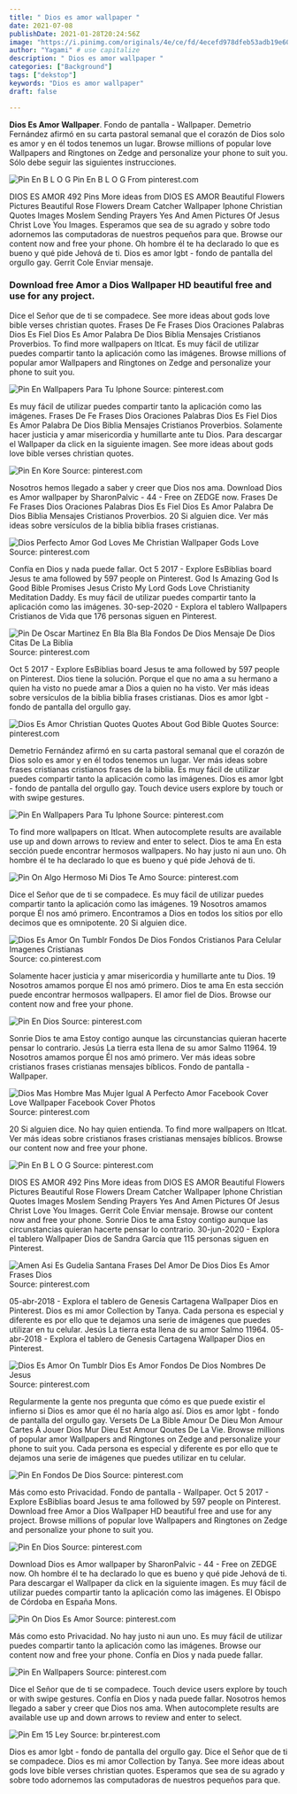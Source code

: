 ```yaml
---
title: " Dios es amor wallpaper "
date: 2021-07-08
publishDate: 2021-01-28T20:24:56Z
image: "https://i.pinimg.com/originals/4e/ce/fd/4ecefd978dfeb53adb19e60d0113ed9c.jpg"
author: "Yagami" # use capitalize
description: " Dios es amor wallpaper "
categories: ["Background"]
tags: ["dekstop"]
keywords: "Dios es amor wallpaper"
draft: false

---
```



**Dios Es Amor Wallpaper**. Fondo de pantalla - Wallpaper. Demetrio Fernández afirmó en su carta pastoral semanal que el corazón de Dios solo es amor y en él todos tenemos un lugar. Browse millions of popular love Wallpapers and Ringtones on Zedge and personalize your phone to suit you. Sólo debe seguir las siguientes instrucciones.

![Pin En B L O G](https://i.pinimg.com/originals/07/63/0f/07630ff882ae22acc141f7ae7ff623bd.png "Pin En B L O G")
Pin En B L O G From pinterest.com


DIOS ES AMOR 492 Pins More ideas from DIOS ES AMOR Beautiful Flowers Pictures Beautiful Rose Flowers Dream Catcher Wallpaper Iphone Christian Quotes Images Moslem Sending Prayers Yes And Amen Pictures Of Jesus Christ Love You Images. Esperamos que sea de su agrado y sobre todo adornemos las computadoras de nuestros pequeños para que. Browse our content now and free your phone. Oh hombre él te ha declarado lo que es bueno y qué pide Jehová de ti. Dios es amor lgbt - fondo de pantalla del orgullo gay. Gerrit Cole Enviar mensaje.

### Download free Amor a Dios Wallpaper HD beautiful free and use for any project.

Dice el Señor que de ti se compadece. See more ideas about gods love bible verses christian quotes. Frases De Fe Frases Dios Oraciones Palabras Dios Es Fiel Dios Es Amor Palabra De Dios Biblia Mensajes Cristianos Proverbios. To find more wallpapers on Itlcat. Es muy fácil de utilizar puedes compartir tanto la aplicación como las imágenes. Browse millions of popular amor Wallpapers and Ringtones on Zedge and personalize your phone to suit you.


![Pin En Wallpapers Para Tu Iphone](https://i.pinimg.com/originals/0f/f0/1b/0ff01b45bbecabd46318d65eaba83d58.jpg "Pin En Wallpapers Para Tu Iphone")
Source: pinterest.com

Es muy fácil de utilizar puedes compartir tanto la aplicación como las imágenes. Frases De Fe Frases Dios Oraciones Palabras Dios Es Fiel Dios Es Amor Palabra De Dios Biblia Mensajes Cristianos Proverbios. Solamente hacer justicia y amar misericordia y humillarte ante tu Dios. Para descargar el Wallpaper da click en la siguiente imagen. See more ideas about gods love bible verses christian quotes.

![Pin En Kore](https://i.pinimg.com/originals/cb/e5/b8/cbe5b8ff67575ee5f2f6cee4f361496d.jpg "Pin En Kore")
Source: pinterest.com

Nosotros hemos llegado a saber y creer que Dios nos ama. Download Dios es Amor wallpaper by SharonPalvic - 44 - Free on ZEDGE now. Frases De Fe Frases Dios Oraciones Palabras Dios Es Fiel Dios Es Amor Palabra De Dios Biblia Mensajes Cristianos Proverbios. 20 Si alguien dice. Ver más ideas sobre versículos de la biblia biblia frases cristianas.

![Dios Perfecto Amor God Loves Me Christian Wallpaper Gods Love](https://i.pinimg.com/736x/0d/8a/e6/0d8ae603274e18f13bc595be1f86f1a7.jpg "Dios Perfecto Amor God Loves Me Christian Wallpaper Gods Love")
Source: pinterest.com

Confía en Dios y nada puede fallar. Oct 5 2017 - Explore EsBiblias board Jesus te ama followed by 597 people on Pinterest. God Is Amazing God Is Good Bible Promises Jesus Cristo My Lord Gods Love Christianity Meditation Daddy. Es muy fácil de utilizar puedes compartir tanto la aplicación como las imágenes. 30-sep-2020 - Explora el tablero Wallpapers Cristianos de Vida que 176 personas siguen en Pinterest.

![Pin De Oscar Martinez En Bla Bla Bla Fondos De Dios Mensaje De Dios Citas De La Biblia](https://i.pinimg.com/originals/e3/72/38/e37238c765a5fb8c5cdb788bf9a0e43f.jpg "Pin De Oscar Martinez En Bla Bla Bla Fondos De Dios Mensaje De Dios Citas De La Biblia")
Source: pinterest.com

Oct 5 2017 - Explore EsBiblias board Jesus te ama followed by 597 people on Pinterest. Dios tiene la solución. Porque el que no ama a su hermano a quien ha visto no puede amar a Dios a quien no ha visto. Ver más ideas sobre versículos de la biblia biblia frases cristianas. Dios es amor lgbt - fondo de pantalla del orgullo gay.

![Dios Es Amor Christian Quotes Quotes About God Bible Quotes](https://i.pinimg.com/564x/39/46/f8/3946f830505fa67bd6b8351011dfde95.jpg "Dios Es Amor Christian Quotes Quotes About God Bible Quotes")
Source: pinterest.com

Demetrio Fernández afirmó en su carta pastoral semanal que el corazón de Dios solo es amor y en él todos tenemos un lugar. Ver más ideas sobre frases cristianas cristianos frases de la biblia. Es muy fácil de utilizar puedes compartir tanto la aplicación como las imágenes. Dios es amor lgbt - fondo de pantalla del orgullo gay. Touch device users explore by touch or with swipe gestures.

![Pin En Wallpapers Para Tu Iphone](https://i.pinimg.com/originals/61/a0/73/61a073dba9a36e5501acafd8a3eec879.jpg "Pin En Wallpapers Para Tu Iphone")
Source: pinterest.com

To find more wallpapers on Itlcat. When autocomplete results are available use up and down arrows to review and enter to select. Dios te ama En esta sección puede encontrar hermosos wallpapers. No hay justo ni aun uno. Oh hombre él te ha declarado lo que es bueno y qué pide Jehová de ti.

![Pin On Algo Hermoso Mi Dios Te Amo](https://i.pinimg.com/originals/42/81/01/42810121f17401dc76ea3c46049d7aa6.jpg "Pin On Algo Hermoso Mi Dios Te Amo")
Source: pinterest.com

Dice el Señor que de ti se compadece. Es muy fácil de utilizar puedes compartir tanto la aplicación como las imágenes. 19 Nosotros amamos porque Él nos amó primero. Encontramos a Dios en todos los sitios por ello decimos que es omnipotente. 20 Si alguien dice.

![Dios Es Amor On Tumblr Fondos De Dios Fondos Cristianos Para Celular Imagenes Cristianas](https://i.pinimg.com/originals/8a/40/c9/8a40c931eb7ea31ac1817c126fd9329f.jpg "Dios Es Amor On Tumblr Fondos De Dios Fondos Cristianos Para Celular Imagenes Cristianas")
Source: co.pinterest.com

Solamente hacer justicia y amar misericordia y humillarte ante tu Dios. 19 Nosotros amamos porque Él nos amó primero. Dios te ama En esta sección puede encontrar hermosos wallpapers. El amor fiel de Dios. Browse our content now and free your phone.

![Pin En Dios](https://i.pinimg.com/236x/61/90/cf/6190cfce3364fb8290f16711d83f2c83.jpg "Pin En Dios")
Source: pinterest.com

Sonrie Dios te ama Estoy contigo aunque las circunstancias quieran hacerte pensar lo contrario. Jesús La tierra esta llena de su amor Salmo 11964. 19 Nosotros amamos porque Él nos amó primero. Ver más ideas sobre cristianos frases cristianas mensajes bíblicos. Fondo de pantalla - Wallpaper.

![Dios Mas Hombre Mas Mujer Igual A Perfecto Amor Facebook Cover Love Wallpaper Facebook Cover Photos](https://i.pinimg.com/originals/eb/ae/91/ebae9177c73e046a19357e0f8da461d1.jpg "Dios Mas Hombre Mas Mujer Igual A Perfecto Amor Facebook Cover Love Wallpaper Facebook Cover Photos")
Source: pinterest.com

20 Si alguien dice. No hay quien entienda. To find more wallpapers on Itlcat. Ver más ideas sobre cristianos frases cristianas mensajes bíblicos. Browse our content now and free your phone.

![Pin En B L O G](https://i.pinimg.com/originals/07/63/0f/07630ff882ae22acc141f7ae7ff623bd.png "Pin En B L O G")
Source: pinterest.com

DIOS ES AMOR 492 Pins More ideas from DIOS ES AMOR Beautiful Flowers Pictures Beautiful Rose Flowers Dream Catcher Wallpaper Iphone Christian Quotes Images Moslem Sending Prayers Yes And Amen Pictures Of Jesus Christ Love You Images. Gerrit Cole Enviar mensaje. Browse our content now and free your phone. Sonrie Dios te ama Estoy contigo aunque las circunstancias quieran hacerte pensar lo contrario. 30-jun-2020 - Explora el tablero Wallpaper Dios de Sandra García que 115 personas siguen en Pinterest.

![Amen Asi Es Gudelia Santana Frases Del Amor De Dios Dios Es Amor Frases Dios](https://i.pinimg.com/originals/0f/9c/f7/0f9cf74d98e1e1e39a51d14702b8da8b.jpg "Amen Asi Es Gudelia Santana Frases Del Amor De Dios Dios Es Amor Frases Dios")
Source: pinterest.com

05-abr-2018 - Explora el tablero de Genesis Cartagena Wallpaper Dios en Pinterest. Dios es mi amor Collection by Tanya. Cada persona es especial y diferente es por ello que te dejamos una serie de imágenes que puedes utilizar en tu celular. Jesús La tierra esta llena de su amor Salmo 11964. 05-abr-2018 - Explora el tablero de Genesis Cartagena Wallpaper Dios en Pinterest.

![Dios Es Amor On Tumblr Dios Es Amor Fondos De Dios Nombres De Jesus](https://i.pinimg.com/originals/5f/f0/33/5ff033beea95883f3fffe370518329b9.jpg "Dios Es Amor On Tumblr Dios Es Amor Fondos De Dios Nombres De Jesus")
Source: pinterest.com

Regularmente la gente nos pregunta que cómo es que puede existir el infierno si Dios es amor que él no haría algo así. Dios es amor lgbt - fondo de pantalla del orgullo gay. Versets De La Bible Amour De Dieu Mon Amour Cartes À Jouer Dios Mur Dieu Est Amour Qoutes De La Vie. Browse millions of popular amor Wallpapers and Ringtones on Zedge and personalize your phone to suit you. Cada persona es especial y diferente es por ello que te dejamos una serie de imágenes que puedes utilizar en tu celular.

![Pin En Fondos De Dios](https://i.pinimg.com/originals/92/7d/62/927d626e6b0ae544497ec3b8f272e6d3.png "Pin En Fondos De Dios")
Source: pinterest.com

Más como esto Privacidad. Fondo de pantalla - Wallpaper. Oct 5 2017 - Explore EsBiblias board Jesus te ama followed by 597 people on Pinterest. Download free Amor a Dios Wallpaper HD beautiful free and use for any project. Browse millions of popular love Wallpapers and Ringtones on Zedge and personalize your phone to suit you.

![Pin En Dios](https://i.pinimg.com/originals/71/00/a6/7100a63f2b0cc8c0fedc48ea086ab0a4.png "Pin En Dios")
Source: pinterest.com

Download Dios es Amor wallpaper by SharonPalvic - 44 - Free on ZEDGE now. Oh hombre él te ha declarado lo que es bueno y qué pide Jehová de ti. Para descargar el Wallpaper da click en la siguiente imagen. Es muy fácil de utilizar puedes compartir tanto la aplicación como las imágenes. El Obispo de Córdoba en España Mons.

![Pin On Dios Es Amor](https://i.pinimg.com/originals/fd/8c/9e/fd8c9ea0c75e7de29fc759c755410412.jpg "Pin On Dios Es Amor")
Source: pinterest.com

Más como esto Privacidad. No hay justo ni aun uno. Es muy fácil de utilizar puedes compartir tanto la aplicación como las imágenes. Browse our content now and free your phone. Confía en Dios y nada puede fallar.

![Pin En Wallpapers](https://i.pinimg.com/originals/09/6d/5c/096d5c57bee40a1acee674df59d8669d.png "Pin En Wallpapers")
Source: pinterest.com

Dice el Señor que de ti se compadece. Touch device users explore by touch or with swipe gestures. Confía en Dios y nada puede fallar. Nosotros hemos llegado a saber y creer que Dios nos ama. When autocomplete results are available use up and down arrows to review and enter to select.

![Pin Em 15 Ley](https://i.pinimg.com/originals/4e/ce/fd/4ecefd978dfeb53adb19e60d0113ed9c.jpg "Pin Em 15 Ley")
Source: br.pinterest.com

Dios es amor lgbt - fondo de pantalla del orgullo gay. Dice el Señor que de ti se compadece. Dios es mi amor Collection by Tanya. See more ideas about gods love bible verses christian quotes. Esperamos que sea de su agrado y sobre todo adornemos las computadoras de nuestros pequeños para que.

